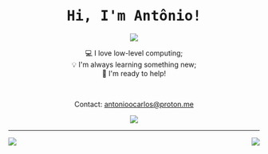 <div align="center">
  
# <samp>Hi, I'm Antônio!</samp>
</div>
<div align="center">
  <img src=https://github-readme-streak-stats.herokuapp.com/?user=JuniorBecari10&theme=transparent&hide_border=true&&layout=compact/>

  💻 I love low-level computing; <br />
  💡 I'm always learning something new; <br />
  💬 I'm ready to help!

<br />

Contact: antonioocarlos@proton.me
</div>

<div align="center">
  <img src="https://komarev.com/ghpvc?username=JuniorBecari10&label=Profile%20Views&color=2F2E41&style=flat">
</div>

---

<img align="left" src="https://github-readme-stats.vercel.app/api/?username=JuniorBecari10&show_icons=true&count_private=true&theme=transparent">
<img align="right" src="https://github-readme-stats.vercel.app/api/top-langs/?username=JuniorBecari10&langs_count=5&theme=transparent&layout=compact">
